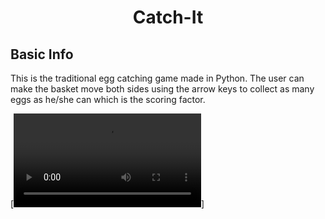 <h1 align="center"> Catch-It </h1>

## Basic Info 

This is the traditional egg catching game made in Python. 
The user can make the basket move both sides using the arrow keys to collect as many eggs as he/she can which is the scoring factor.

[![Demo](https://github.com/varun437/EGG-CATCHER/blob/main/DEMO.mp4?raw=true)]
